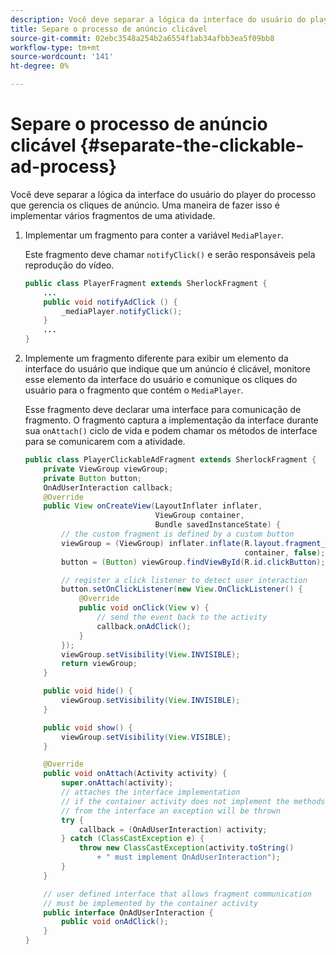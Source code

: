 ```yaml
---
description: Você deve separar a lógica da interface do usuário do player do processo que gerencia os cliques de anúncio. Uma maneira de fazer isso é implementar vários fragmentos de uma atividade.
title: Separe o processo de anúncio clicável
source-git-commit: 02ebc3548a254b2a6554f1ab34afbb3ea5f09bb8
workflow-type: tm+mt
source-wordcount: '141'
ht-degree: 0%

---
```


# Separe o processo de anúncio clicável {#separate-the-clickable-ad-process}

Você deve separar a lógica da interface do usuário do player do processo que gerencia os cliques de anúncio. Uma maneira de fazer isso é implementar vários fragmentos de uma atividade.

1. Implementar um fragmento para conter a variável `MediaPlayer`.

   Este fragmento deve chamar `notifyClick()` e serão responsáveis pela reprodução do vídeo.

   ```java
   public class PlayerFragment extends SherlockFragment { 
       ... 
       public void notifyAdClick () { 
           _mediaPlayer.notifyClick(); 
       } 
       ... 
   } 
   ```

1. Implemente um fragmento diferente para exibir um elemento da interface do usuário que indique que um anúncio é clicável, monitore esse elemento da interface do usuário e comunique os cliques do usuário para o fragmento que contém o `MediaPlayer`.

   Esse fragmento deve declarar uma interface para comunicação de fragmento. O fragmento captura a implementação da interface durante sua `onAttach()` ciclo de vida e podem chamar os métodos de interface para se comunicarem com a atividade.

   ```java
   public class PlayerClickableAdFragment extends SherlockFragment { 
       private ViewGroup viewGroup; 
       private Button button; 
       OnAdUserInteraction callback; 
       @Override 
       public View onCreateView(LayoutInflater inflater,  
                                ViewGroup container,  
                                Bundle savedInstanceState) { 
           // the custom fragment is defined by a custom button 
           viewGroup = (ViewGroup) inflater.inflate(R.layout.fragment_player_clickable_ad,  
                                                    container, false); 
           button = (Button) viewGroup.findViewById(R.id.clickButton); 
   
           // register a click listener to detect user interaction 
           button.setOnClickListener(new View.OnClickListener() { 
               @Override 
               public void onClick(View v) { 
                   // send the event back to the activity 
                   callback.onAdClick(); 
               } 
           }); 
           viewGroup.setVisibility(View.INVISIBLE); 
           return viewGroup; 
       } 
   
       public void hide() { 
           viewGroup.setVisibility(View.INVISIBLE); 
       } 
   
       public void show() { 
           viewGroup.setVisibility(View.VISIBLE);     
       } 
   
       @Override 
       public void onAttach(Activity activity) { 
           super.onAttach(activity); 
           // attaches the interface implementation 
           // if the container activity does not implement the methods  
           // from the interface an exception will be thrown 
           try { 
               callback = (OnAdUserInteraction) activity; 
           } catch (ClassCastException e) { 
               throw new ClassCastException(activity.toString() 
                   + " must implement OnAdUserInteraction"); 
           }     
       } 
   
       // user defined interface that allows fragment communication 
       // must be implemented by the container activity 
       public interface OnAdUserInteraction { 
           public void onAdClick(); 
       } 
   } 
   ```
